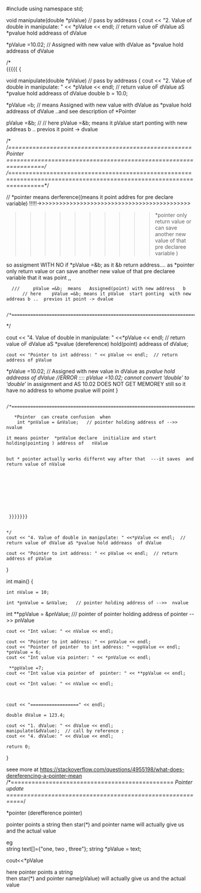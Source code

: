     
#include <iostream>
using namespace std;

void manipulate(double *pValue)  // pass by addreass 
{
	cout << "2. Value of double in manipulate: " << *pValue << endl;  // return value oF dValue aS *pvalue hold addreass  of dValue
  

   *pValue =10.02;  // Assigned with new value with dValue   as   *pvalue hold addreass  of dValue
     
  /*   
    {{{{{ {

void manipulate(double *pValue)  // pass by addreass 
{
	cout << "2. Value of double in manipulate: " << *pValue << endl;  // return value oF dValue aS *pvalue hold addreass  of dValue
  double b = 10.0;

  *pValue =b; // means   Assigned with new value with dValue    as   *pvalue hold addreass  of dValue  ..and see description of *Pointer
  
  
  pValue =&b; //  // here    pValue =&b; means it pValue  start ponting  with new addreas b ..  previos it point -> dvalue
    
/* 
/*=====================================================  *Pointer    =================================================================*/
/*======================================================================================================================*/




// *pointer  means derference((means it point  addres    for pre declare variable) !!!!!->>>>>>>>>>>>>>>>>>>>>>>>>>>>>>>>>>>>>>>>>>>>
  >>>>>>>>>>*pointer   only return value  or can   save another  new   value  of that pre declaree variable  )
  
  
  so  assigment  WITH NO if   *pValue =&b; as it &b return address.... as *pointer only return value  or can   save another  new   value  of that pre declaree variable that it was point ,,
  
      
      ///     pValue =&b;  means   Assigned(point) with new address   b   
          // here    pValue =&b; means it pValue  start ponting  with new addreas b ..  previos it point -> dvalue
   
     /*======================================================================================================================*/
   
   
  */ 
   
   
   
   
   cout << "4. Value of double in manipulate: " <<*pValue << endl;  // return value oF dValue aS *pvalue (dereference) hold(point) addreass  of dValue;
    	
	cout << "Pointer to int address: " << pValue << endl;  // return address of pValue 
    
   *pValue =10.02;  // Assigned with new value in dValue   as   *pvalue hold addreass  of dValue 
  //ERROR ::::  pValue =10.02;      cannot convert ‘double’ to ‘double*’ in assignment     and AS 10.02 DOES NOT   GET MEMOREY  still so it have no address to whome pvalue will point 
}     
     
     
     
     
     /*======================================================================================================================*/
     
       *Pointer  can create confusion  when 
       	int *pnValue = &nValue;   // pointer holding address of -->>  nvalue
	
	it means pointer  *pnValue declare  initialize and start holding(pointing ) address of   nValue
	
	
	but * pointer actually works differnt way after that  ---it saves  and return value of nValue 
     
     
     
     
     
     
     
     
     
     }}}}}}}
     
     
    */ 
   	cout << "4. Value of double in manipulate: " <<*pValue << endl;  // return value oF dValue aS *pvalue hold addreass  of dValue
    	
	cout << "Pointer to int address: " << pValue << endl;  // return address of pValue 
    
    
}

int main() {

	int nValue = 10;
    
	int *pnValue = &nValue;   // pointer holding address of -->>  nvalue
 
   int **ppValue = &pnValue;   /// pointer of pointer holding address of pointer -->> pnValue
   
     
     
	 


	cout << "Int value: " << nValue << endl;
	
	cout << "Pointer to int address: " << pnValue << endl;
	cout << "Pointer of pointer  to int address: " <<ppValue << endl;
	*pnValue = 6;
	cout << "Int value via pointer: " << *pnValue << endl;
     
     **ppValue =7;
    cout << "Int value via pointer of  pointer: " << **ppValue << endl;
	
	cout << "Int value: " << nValue << endl;
	

	
	cout << "==================" << endl;

	double dValue = 123.4;

	cout << "1. dValue: " << dValue << endl;
	manipulate(&dValue);  // call by reference ;  
	cout << "4. dValue: " << dValue << endl;

	return 0;
}




seee more at https://stackoverflow.com/questions/4955198/what-does-dereferencing-a-pointer-mean
/*===============================================  *Pointer  update ===========================================================*/

*pointer (derefference pointer)

 pointer points a string 
then star(*) and pointer name will actually give us and the actual value

eg  
string text[]={"one, two , three"};
string  *pValue = text;
       
    
  cout<<*pValue
  
  here pointer points a string  
  then star(*) and pointer name(pValue) will actually give us and the actual value

